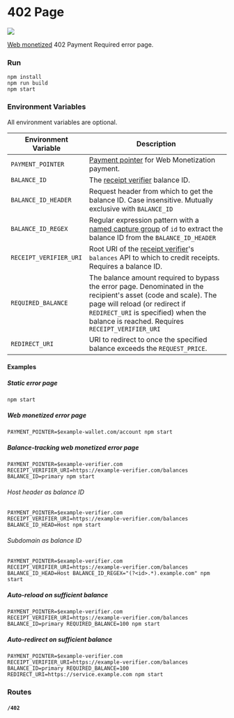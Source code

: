 # 402 Page

![](https://github.com/wilsonianb/402-page/workflows/Docker%20CI/badge.svg)

[Web monetized](https://webmonetizaation.org) 402 Payment Required error page.

### Run

```
npm install
npm run build
npm start
```

### Environment Variables

All environment variables are optional.

| Environment Variable   | Description                                                                                                                                                                                                                                 |
| ---------------------- | ------------------------------------------------------------------------------------------------------------------------------------------------------------------------------------------------------------------------------------------- |
| `PAYMENT_POINTER`      | [Payment pointer](https://paymentpointers.org/) for Web Monetization payment.                                                                                                                                                               |
| `BALANCE_ID`           | The [receipt verifier](https://github.com/coilhq/receipt-verifier) balance ID.                                                                                                                                                              |
| `BALANCE_ID_HEADER`    | Request header from which to get the balance ID. Case insensitive. Mutually exclusive with `BALANCE_ID`                                                                                                                                     |
| `BALANCE_ID_REGEX`     | Regular expression pattern with a [named capture group](https://developer.mozilla.org/en-US/docs/Web/JavaScript/Guide/Regular_Expressions/Groups_and_Ranges) of `id` to extract the balance ID from the `BALANCE_ID_HEADER`                 |
| `RECEIPT_VERIFIER_URI` | Root URI of the [receipt verifier](https://github.com/coilhq/receipt-verifier)'s `balances` API to which to credit receipts. Requires a balance ID.                                                                                         |
| `REQUIRED_BALANCE`     | The balance amount required to bypass the error page. Denominated in the recipient's asset (code and scale). The page will reload (or redirect if `REDIRECT_URI` is specified) when the balance is reached. Requires `RECEIPT_VERIFIER_URI` |
| `REDIRECT_URI`         | URI to redirect to once the specified balance exceeds the `REQUEST_PRICE`.                                                                                                                                                                  |

#### Examples

##### Static error page

```
npm start
```

##### Web monetized error page

```
PAYMENT_POINTER=$example-wallet.com/account npm start
```

##### Balance-tracking web monetized error page

```
PAYMENT_POINTER=$example-verifier.com RECEIPT_VERIFIER_URI=https://example-verifier.com/balances BALANCE_ID=primary npm start
```

###### Host header as balance ID

```
PAYMENT_POINTER=$example-verifier.com RECEIPT_VERIFIER_URI=https://example-verifier.com/balances BALANCE_ID_HEAD=Host npm start
```

###### Subdomain as balance ID

```
PAYMENT_POINTER=$example-verifier.com RECEIPT_VERIFIER_URI=https://example-verifier.com/balances BALANCE_ID_HEAD=Host BALANCE_ID_REGEX="(?<id>.*).example.com" npm start
```

##### Auto-reload on sufficient balance

```
PAYMENT_POINTER=$example-verifier.com RECEIPT_VERIFIER_URI=https://example-verifier.com/balances BALANCE_ID=primary REQUIRED_BALANCE=100 npm start
```

##### Auto-redirect on sufficient balance

```
PAYMENT_POINTER=$example-verifier.com RECEIPT_VERIFIER_URI=https://example-verifier.com/balances BALANCE_ID=primary REQUIRED_BALANCE=100 REDIRECT_URI=https://service.example.com npm start
```

### Routes

#### `/402`
